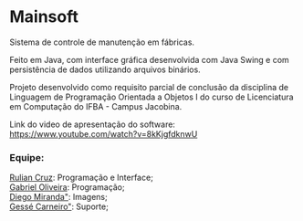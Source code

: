 # Mainsoft

Sistema de controle de manutenção em fábricas.

Feito em Java, com interface gráfica desenvolvida com Java Swing e com persistência de dados utilizando arquivos binários.

Projeto desenvolvido como requisito parcial de conclusão da disciplina de Linguagem de Programação Orientada a Objetos I do curso de Licenciatura em Computação do IFBA - Campus Jacobina.

Link do video de apresentação do software: https://www.youtube.com/watch?v=8kKjgfdknwU

### Equipe:
<a href="https://github.com/ruliancruz">Rulian Cruz</a>: Programação e Interface;
<br><a href="https://github.com/gabrielcavalcante-cs">Gabriel Oliveira</a>: Programação;
<br><a href="https://github.com/gessecarneiro">Diego Miranda"</a>: Imagens;
<br><a href="https://github.com/gessecarneiro">Gessé Carneiro"</a>: Suporte;

